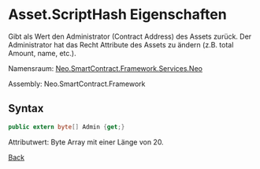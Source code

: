 # Asset.ScriptHash Eigenschaften

Gibt als Wert den Administrator (Contract Address) des Assets zurück. Der Administrator hat das Recht Attribute des Assets zu ändern (z.B. total Amount, name, etc.).

Namensraum: [Neo.SmartContract.Framework.Services.Neo](../../neo.md)

Assembly: Neo.SmartContract.Framework

## Syntax

```c#
public extern byte[] Admin {get;}
```

Attributwert: Byte Array mit einer Länge von 20. 



[Back](../Asset.md)
